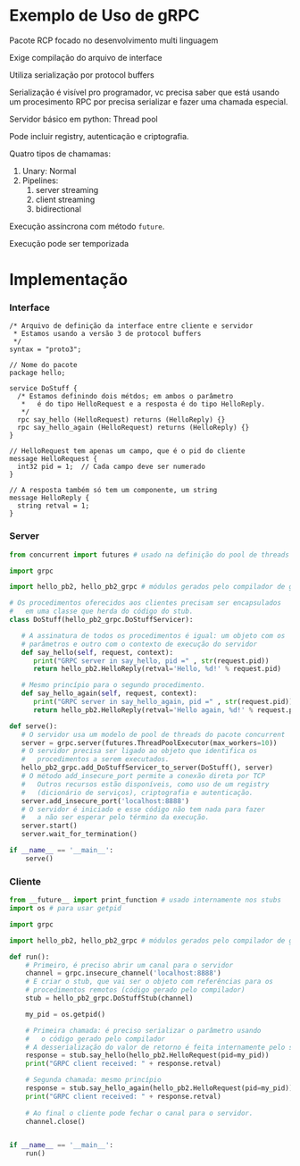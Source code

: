 # Exemplo de Uso de gRPC

Pacote RCP focado no desenvolvimento multi linguagem

Exige compilação do arquivo de interface

Utiliza serialização por protocol buffers

Serialização é visível pro programador, vc precisa saber que está usando um procesimento RPC por precisa serializar e fazer uma chamada especial.

Servidor básico em python: Thread pool

Pode incluir registry, autenticação e criptografia.

Quatro tipos de chamamas:
1. Unary: Normal
2. Pipelines:
   1. server streaming
   2. client streaming
   3. bidirectional


Execução assíncrona com método `future`.

Execução pode ser temporizada

# Implementação

### Interface
```Protobuff
/* Arquivo de definição da interface entre cliente e servidor
 * Estamos usando a versão 3 de protocol buffers 
 */
syntax = "proto3";

// Nome do pacote 
package hello;

service DoStuff {
  /* Estamos definindo dois métdos; em ambos o parâmetro
   *   é do tipo HelloRequest e a resposta é do tipo HelloReply.
   */
  rpc say_hello (HelloRequest) returns (HelloReply) {}
  rpc say_hello_again (HelloRequest) returns (HelloReply) {}
}

// HelloRequest tem apenas um campo, que é o pid do cliente
message HelloRequest {
  int32 pid = 1;  // Cada campo deve ser numerado
}

// A resposta também só tem um componente, um string
message HelloReply {
  string retval = 1;
}
```

### Server
```Python
from concurrent import futures # usado na definição do pool de threads

import grpc

import hello_pb2, hello_pb2_grpc # módulos gerados pelo compilador de gRPC

# Os procedimentos oferecidos aos clientes precisam ser encapsulados
#   em uma classe que herda do código do stub.
class DoStuff(hello_pb2_grpc.DoStuffServicer):

   # A assinatura de todos os procedimentos é igual: um objeto com os
   # parâmetros e outro com o contexto de execução do servidor
   def say_hello(self, request, context):
      print("GRPC server in say_hello, pid =" , str(request.pid))
      return hello_pb2.HelloReply(retval='Hello, %d!' % request.pid)

   # Mesmo princípio para o segundo procedimento.
   def say_hello_again(self, request, context):
      print("GRPC server in say_hello_again, pid =" , str(request.pid))
      return hello_pb2.HelloReply(retval='Hello again, %d!' % request.pid)

def serve():
   # O servidor usa um modelo de pool de threads do pacote concurrent
   server = grpc.server(futures.ThreadPoolExecutor(max_workers=10))
   # O servidor precisa ser ligado ao objeto que identifica os
   #   procedimentos a serem executados.
   hello_pb2_grpc.add_DoStuffServicer_to_server(DoStuff(), server)
   # O método add_insecure_port permite a conexão direta por TCP
   #   Outros recursos estão disponíveis, como uso de um registry
   #   (dicionário de serviços), criptografia e autenticação.
   server.add_insecure_port('localhost:8888')
   # O servidor é iniciado e esse código não tem nada para fazer
   #   a não ser esperar pelo término da execução.
   server.start()
   server.wait_for_termination()

if __name__ == '__main__':
    serve()
```

### Cliente
```Python
from __future__ import print_function # usado internamente nos stubs
import os # para usar getpid

import grpc

import hello_pb2, hello_pb2_grpc # módulos gerados pelo compilador de gRPC

def run():
    # Primeiro, é preciso abrir um canal para o servidor
    channel = grpc.insecure_channel('localhost:8888')
    # E criar o stub, que vai ser o objeto com referências para os
    # procedimentos remotos (código gerado pelo compilador)
    stub = hello_pb2_grpc.DoStuffStub(channel)

    my_pid = os.getpid()

    # Primeira chamada: é preciso serializar o parâmetro usando
    #   o código gerado pelo compilador
    # A desserialização do valor de retorno é feita internamente pelo stub
    response = stub.say_hello(hello_pb2.HelloRequest(pid=my_pid))
    print("GRPC client received: " + response.retval)

    # Segunda chamada: mesmo princípio
    response = stub.say_hello_again(hello_pb2.HelloRequest(pid=my_pid))
    print("GRPC client received: " + response.retval)
    
    # Ao final o cliente pode fechar o canal para o servidor.
    channel.close()


if __name__ == '__main__':
    run()
```